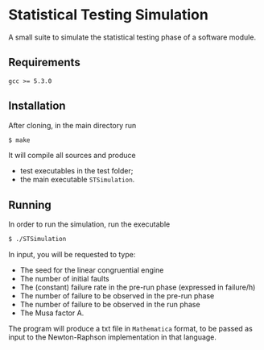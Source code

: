 # Statistical Testing Simulation
A small suite to simulate the statistical testing phase of a software module.

## Requirements

```
gcc >= 5.3.0
```

## Installation
After cloning, in the main directory run

```bash
$ make
```

It will compile all sources and produce
* test executables in the test folder;
* the main executable `STSimulation`.

## Running
In order to run the simulation, run the executable

```bash
$ ./STSimulation
```

In input, you will be requested to type:
* The seed for the linear congruential engine
* The number of initial faults
* The (constant) failure rate in the pre-run phase (expressed in failure/h)
* The number of failure to be observed in the pre-run phase
* The number of failure to be observed in the run phase
* The Musa factor A.

The program will produce a txt file in `Mathematica` format, to be passed as input to the Newton-Raphson implementation in that language.
